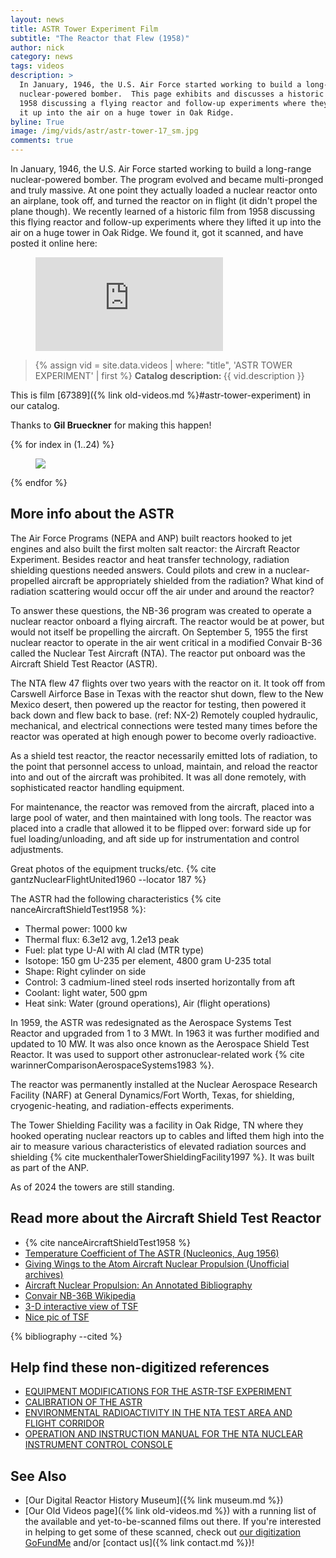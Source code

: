 ```yaml
---
layout: news
title: ASTR Tower Experiment Film
subtitle: "The Reactor that Flew (1958)"
author: nick
category: news
tags: videos
description: >
  In January, 1946, the U.S. Air Force started working to build a long-range
  nuclear-powered bomber.  This page exhibits and discusses a historic film from
  1958 discussing a flying reactor and follow-up experiments where they lifted
  it up into the air on a huge tower in Oak Ridge.
byline: True
image: /img/vids/astr/astr-tower-17_sm.jpg
comments: true
---
```


<div class="row">
<div class="col-md-8" markdown="1">

In January, 1946, the U.S. Air Force started working to build a
long-range nuclear-powered bomber. The program evolved and became multi-pronged
and truly massive.  At one point they actually loaded a nuclear reactor onto an
airplane, took off, and turned the reactor on in flight (it didn't propel the
plane though).  We recently learned of a historic film from 1958 discussing this
flying reactor and follow-up experiments where they lifted it up into the air on
a huge tower in Oak Ridge.  We found it, got it scanned, and have posted it
online here:

<figure>
<div class="ratio ratio-16x9">
<iframe src="https://www.youtube.com/embed/rW7X0u_1268"
title="ASTR Tower Experiment: the reactor that flew" frameborder="0" allow="accelerometer; autoplay;
clipboard-write; encrypted-media; gyroscope; picture-in-picture; web-share"
allowfullscreen></iframe>
</div>
</figure>


<blockquote class="blockquote">
{% assign vid = site.data.videos | where: "title", 'ASTR TOWER EXPERIMENT' | first %}
<b>Catalog description: </b> {{ vid.description }}
</blockquote>

This is film [67389]({% link old-videos.md %}#astr-tower-experiment) in our
catalog.

Thanks to **Gil Brueckner** for making this happen!

</div>
</div>

<div class="row">
<div class="col-md-12" markdown="1">

<div class="row">
 {% for index in (1..24) %} 
  <div class="col col-3 col-sm-4 col-xs-2 col-md-2 col-lg-2 col-xl-2 p-0">
    <figure class="figure p-0 m-0">
      <a
        href="/img/vids/astr/astr-tower-{{index| prepend: '00' | slice: -2, 2 }}_4k.jpg"
      >
        <img
          src="/img/vids/astr/astr-tower-{{index | prepend: '00' | slice: -2, 2 }}_sm.jpg"
          class="img-fluid p-0"
        />
      </a>
    </figure>
  </div>
 {% endfor %}
  </div>
</div>
</div>

<div class="row">
<div class="col-md-8" markdown="1">

## More info about the ASTR

The Air Force Programs (NEPA and ANP) built reactors hooked to jet engines
and also built the first molten salt reactor: the Aircraft Reactor Experiment.
Besides reactor and heat transfer technology, radiation shielding questions
needed answers. Could pilots and crew in a nuclear-propelled aircraft be
appropriately shielded from the radiation?  What kind of radiation scattering
would occur off the air under and around the reactor? 

To answer these questions, the NB-36 program was created to operate a nuclear
reactor onboard a flying aircraft. The reactor would be at power, but would not
itself be propelling the aircraft.
On September 5, 1955 the first nuclear reactor to operate in the air went
critical in a modified Convair B-36 called the Nuclear Test Aircraft (NTA). 
The reactor put onboard was the Aircraft Shield Test Reactor (ASTR).

The NTA flew 47 flights over two years with the reactor on it. It 
took off from Carswell Airforce Base in Texas with the reactor shut down,
flew to the New Mexico desert, then powered up the reactor for testing,
then powered it back down and flew back to base. (ref: NX-2)
Remotely coupled hydraulic, mechanical, and electrical connections were tested
many times before the reactor was operated at high enough power to become 
overly radioactive.

As a shield test reactor, the reactor necessarily emitted lots of radiation,
to the point that personnel access to unload, maintain, and reload the reactor
into and out of the aircraft was prohibited. It was all done remotely, with
sophisticated reactor handling equipment.

For maintenance, the reactor was removed from the aircraft, placed into a large
pool of water, and then maintained with long tools. The reactor was placed into
a cradle that allowed it to be flipped over: forward side up for fuel
loading/unloading, and aft side up for instrumentation and control adjustments.

Great photos of the equipment trucks/etc. {% cite gantzNuclearFlightUnited1960 --locator 187 %}

The ASTR had the following characteristics {% cite nanceAircraftShieldTest1958 %}:

* Thermal power: 1000 kw
* Thermal flux: 6.3e12 avg, 1.2e13 peak
* Fuel: plat type U-Al with Al clad (MTR type)
* Isotope: 150 gm U-235 per element, 4800 gram U-235 total
* Shape: Right cylinder on side
* Control: 3 cadmium-lined steel rods inserted horizontally from aft
* Coolant: light water, 500 gpm
* Heat sink: Water (ground operations), Air (flight operations)

In 1959, the ASTR was redesignated as the Aerospace Systems Test Reactor and
upgraded from 1 to 3 MWt. In 1963 it was further modified and updated to 10 MW.
It was also once known as the Aerospace Shield Test Reactor. It was used to 
support other astronuclear-related work {% cite warinnerComparisonAerospaceSystems1983 %}. 

The reactor was permanently installed at the Nuclear Aerospace Research Facility
(NARF) at General Dynamics/Fort Worth, Texas, for shielding, cryogenic-heating,
and radiation-effects experiments.

The Tower Shielding Facility was a facility in Oak Ridge, TN where they hooked
operating nuclear reactors up to cables and lifted them high into the air to
measure various characteristics of elevated radiation sources and shielding 
{% cite muckenthalerTowerShieldingFacility1997 %}. It was built as part
of the ANP. 

As of 2024 the towers are still standing.

## Read more about the Aircraft Shield Test Reactor

* {% cite nanceAircraftShieldTest1958 %}
* [Temperature Coefficient of The ASTR (Nucleonics, Aug 1956)](https://archive.org/details/sim_nucleonics_1956-08_14_8/page/98/mode/2up)
* [Giving Wings to the Atom Aircraft Nuclear Propulsion (Unofficial archives)](https://leehite.org/anp/documents.htm)
* [Aircraft Nuclear Propulsion: An Annotated Bibliography](https://www.govinfo.gov/app/details/GOVPUB-D301-PURL-gpo125304)
* [Convair NB-36B Wikipedia](https://en.wikipedia.org/wiki/Convair_NB-36H)
* [3-D interactive view of TSF](https://www.google.com/maps/@35.8988825,-84.3024269,270a,35y,105.52h,36.08t/data=!3m1!1e3?entry=ttu&g_ep=EgoyMDI0MTAxNi4wIKXMDSoASAFQAw%3D%3D)
* [Nice pic of TSF](https://www.flickr.com/photos/departmentofenergy/13452138804)

{% bibliography --cited %}

## Help find these non-digitized references

* [EQUIPMENT MODIFICATIONS FOR THE ASTR-TSF EXPERIMENT](https://www.osti.gov/biblio/4310182)
* [CALIBRATION OF THE ASTR](https://www.osti.gov/biblio/4347121)
* [ENVIRONMENTAL RADIOACTIVITY IN THE NTA TEST AREA AND FLIGHT CORRIDOR](https://www.osti.gov/biblio/4346296)
* [OPERATION AND INSTRUCTION MANUAL FOR THE NTA NUCLEAR INSTRUMENT CONTROL CONSOLE](https://www.osti.gov/biblio/4375660)


## See Also

- [Our Digital Reactor History Museum]({% link museum.md %})
- [Our Old Videos page]({% link old-videos.md %}) with a running list of the
  available and yet-to-be-scanned films out there. If you're interested in helping
  to get some of these scanned, check out [our digitization
  GoFundMe](https://www.gofundme.com/f/the-digitization-of-old-nuclear-energy-videos)
  and/or [contact us]({% link contact.md %})!

</div>
</div>

